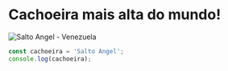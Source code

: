 # Cachoeira mais alta do mundo!

![Salto Angel - Venezuela](https://farm4.staticflickr.com/3662/3391690602_7065502162_o.jpg)

``` Javascript
const cachoeira = 'Salto Angel';
console.log(cachoeira);
```
